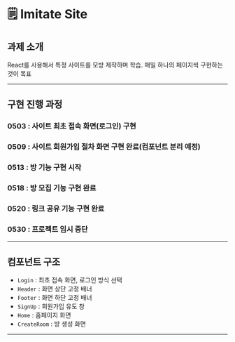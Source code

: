 # 🗒️ Imitate Site

## 과제 소개

React를 사용해서 특정 사이트를 모방 제작하며 학습.
매일 하나의 페이지씩 구현하는 것이 목표

---

## 구현 진행 과정

### 0503 : 사이트 최초 접속 화면(로그인) 구현
### 0509 : 사이트 회원가입 절차 화면 구현 완료(컴포넌트 분리 예정)
### 0513 : 방 기능 구현 시작
### 0518 : 방 모집 기능 구현 완료
### 0520 : 링크 공유 기능 구현 완료
### 0530 : 프로젝트 임시 중단

---

## 컴포넌트 구조

- `Login` : 최초 접속 화면, 로그인 방식 선택
- `Header` : 화면 상단 고정 배너
- `Footer` : 화면 하단 고정 배너
- `SignUp` : 회원가입 유도 창
- `Home` : 홈페이지 화면
- `CreateRoom` : 방 생성 화면
--- 
